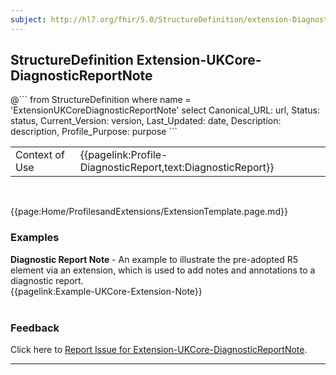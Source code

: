```yaml
---
subject: http://hl7.org/fhir/5.0/StructureDefinition/extension-DiagnosticReport.note
---
```

## StructureDefinition Extension-UKCore-DiagnosticReportNote

<div id="transpose">
@```
from
	StructureDefinition
where
	name = 'ExtensionUKCoreDiagnosticReportNote'
select
	Canonical_URL: url,
  Status: status,
  Current_Version: version,
  Last_Updated: date,
	Description: description,
	Profile_Purpose: purpose
```

<table id="addToTranspose">
<tr><td>Context of Use</td>
<td>{{pagelink:Profile-DiagnosticReport,text:DiagnosticReport}}</td>
</tr>
</table>

</div>
<br>


{{page:Home/ProfilesandExtensions/ExtensionTemplate.page.md}}

<div id="Examples" class="tabcontent">
  <h3>Examples</h3>
  <b>Diagnostic Report Note</b> - An example to illustrate the pre-adopted R5 element via an extension, which is used to add notes and annotations to a diagnostic report.<br>
  {{pagelink:Example-UKCore-Extension-Note}}
  <br><br>
</div>
<div id="Feedback" class="tabcontent">
  <h3>Feedback</h3>
Click here to <a href="https://simplifier.net/HL7FHIRUKCoreR4/Extension-UKCore-DiagnosticReportNote/~issues?level=File">Report Issue for Extension-UKCore-DiagnosticReportNote</a>.
</div>

---